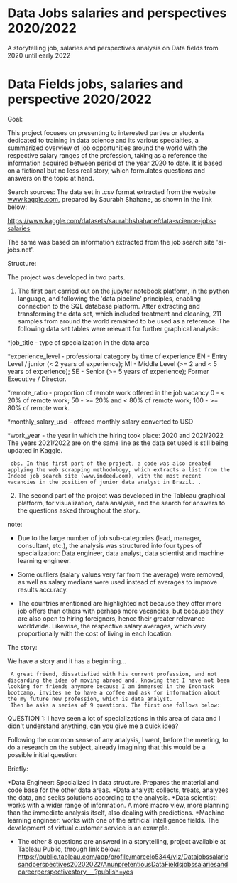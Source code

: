 # Data Jobs salaries and perspectives 2020/2022
 A storytelling job, salaries and perspectives analysis on Data fields from 2020 until early 2022

# Data Fields jobs, salaries and perspective 2020/2022
 
Goal:

   This project focuses on presenting to interested parties or students dedicated to training in data science and its various specialties, a summarized overview of job opportunities around the world with the respective salary ranges of the profession, taking as a reference the information acquired between period of the year 2020 to date.
   It is based on a fictional but no less real story, which formulates questions and answers on the topic at hand.
   
Search sources:
   The data set in .csv format extracted from the website www.kaggle.com, prepared by Saurabh Shahane, as shown in the link below:
   
   https://www.kaggle.com/datasets/saurabhshahane/data-science-jobs-salaries
   
   The same was based on information extracted from the job search site 'ai-jobs.net'.
   
   
   Structure:
   
   The project was developed in two parts.
   
   
   1) The first part carried out on the jupyter notebook platform, in the python language, and following the 'data pipeline' principles,
   enabling connection to the SQL database platform. After extracting and transforming the data set, which included treatment and cleaning, 211 samples from around the world remained to be used as a reference. The following data set tables were relevant for further graphical analysis:
   
   *job_title - type of specialization in the data area
   
   *experience_level - professional category by time of experience
                     EN - Entry Level / junior (< 2 years of experience);
                     MI - Middle Level (>= 2 and < 5 years of experience);
                     SE - Senior (>= 5 years of experience);
                     Former Executive / Director.
                     
   *remote_ratio - proportion of remote work offered in the job vacancy
                 0 - < 20% of remote work;
                 50 - >= 20% and < 80% of remote work;
                 100 - >= 80% of remote work.
                 
   *monthly_salary_usd - offered monthly salary converted to USD
   
   *work_year - the year in which the hiring took place: 2020 and 2021/2022
                The years 2021/2022 are on the same line as the data set used is still being updated in Kaggle.
               
               
     obs. In this first part of the project, a code was also created applying the web scrapping methodology, which extracts a list from the Indeed job search site (www.indeed.com), with the most recent vacancies in the position of junior data analyst in Brazil. .
   
   
   
   2) The second part of the project was developed in the Tableau graphical platform, for visualization, data analysis, and the search for answers to the questions asked throughout the story.
   
   note:
   * Due to the large number of job sub-categories (lead, manager, consultant, etc.), the analysis was structured into four types of specialization:
   Data engineer, data analyst, data scientist and machine learning engineer.
   
   * Some outliers (salary values ​​very far from the average) were removed, as well as salary medians were used instead of averages to improve results accuracy.
      
   * The countries mentioned are highlighted not because they offer more job offers than others with perhaps more vacancies, but because they are also open to hiring foreigners, hence their greater relevance worldwide. Likewise, the respective salary averages, which vary proportionally with the cost of living in each location.
   
   
   
   The story:
   
   We have a story and it has a beginning...
   
     A great friend, dissatisfied with his current profession, and not discarding the idea of ​​moving abroad and, knowing that I have not been looking for friends anymore because I am immersed in the Ironhack bootcamp, invites me to have a coffee and ask for information about the my future new profession, which is data analyst.
     Then he asks a series of 9 questions. The first one follows below:
   
   QUESTION 1: I have seen a lot of specializations in this area of ​​data and I didn't understand anything, can you give me a quick idea?
   
   Following the common sense of any analysis, I went, before the meeting, to do a research on the subject, already imagining that this would be a possible initial question:
   
   Briefly:
   
   *Data Engineer: Specialized in data structure. Prepares the material and code base for the other data areas.
   *Data analyst: collects, treats, analyzes the data, and seeks solutions according to the analysis.
   *Data scientist: works with a wider range of information. A more macro view, more planning than the immediate analysis itself, also dealing with predictions.
   *Machine learning engineer: works with one of the artificial intelligence fields. The development of virtual customer service is an example.
   
   
   
   * The other 8 questions are answerd in a storytelling, project available at Tableau Public, through link below:
   https://public.tableau.com/app/profile/marcelo5344/viz/Datajobssalariesandperspectives20202022/AnunpretentiousDataFieldsjobssalariesandcareerperspectivestory___?publish=yes   
